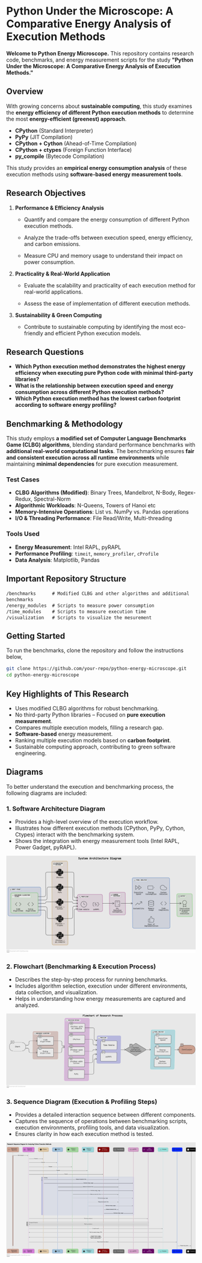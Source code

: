# **Python Under the Microscope: A Comparative Energy Analysis of Execution Methods**  

**Welcome to Python Energy Microscope.** This repository contains research code, benchmarks, and energy measurement scripts for the study **"Python Under the Microscope: A Comparative Energy Analysis of Execution Methods."**  

## **Overview**  
With growing concerns about **sustainable computing**, this study examines the **energy efficiency of different Python execution methods** to determine the most **energy-efficient (greenest) approach**.  

- **CPython** (Standard Interpreter)  
- **PyPy** (JIT Compilation)  
- **CPython + Cython** (Ahead-of-Time Compilation)  
- **CPython + ctypes** (Foreign Function Interface)  
- **py_compile** (Bytecode Compilation)  

This study provides an **empirical energy consumption analysis** of these execution methods using **software-based energy measurement tools**.

## **Research Objectives**  
1. **Performance & Efficiency Analysis**
    - Quantify and compare the energy consumption of different Python execution methods.

    - Analyze the trade-offs between execution speed, energy efficiency, and carbon emissions.

    - Measure CPU and memory usage to understand their impact on power consumption.

2. **Practicality & Real-World Application**
    - Evaluate the scalability and practicality of each execution method for real-world applications.

    - Assess the ease of implementation of different execution methods.

3. **Sustainability & Green Computing**
    - Contribute to sustainable computing by identifying the most eco-friendly and efficient Python execution models.

## **Research Questions**  
- **Which Python execution method demonstrates the highest energy efficiency when executing pure Python code with minimal third-party libraries?**
- **What is the relationship between execution speed and energy consumption across different Python execution methods?**
- **Which Python execution method has the lowest carbon footprint according to software energy profiling?**

## **Benchmarking & Methodology**  
This study employs **a modified set of Computer Language Benchmarks Game (CLBG) algorithms**, blending standard performance benchmarks with **additional real-world computational tasks**. The benchmarking ensures **fair and consistent execution across all runtime environments** while maintaining **minimal dependencies** for pure execution measurement.

### **Test Cases**  
- **CLBG Algorithms (Modified)**: Binary Trees, Mandelbrot, N-Body, Regex-Redux, Spectral-Norm  
- **Algorithmic Workloads**: N-Queens, Towers of Hanoi etc
- **Memory-Intensive Operations**: List vs. NumPy vs. Pandas operations  
- **I/O & Threading Performance**: File Read/Write, Multi-threading  

### **Tools Used**  
- **Energy Measurement**: Intel RAPL, pyRAPL  
- **Performance Profiling**: `timeit`, `memory_profiler`, `cProfile`  
- **Data Analysis**: Matplotlib, Pandas  

## **Important Repository Structure**  
```
/benchmarks      # Modified CLBG and other algorithms and additional benchmarks  
/energy_modules  # Scripts to measure power consumption  
/time_modules    # Scripts to measure execution time
/visualization   # Scripts to visualize the mesurement  
```

## **Getting Started**  
To run the benchmarks, clone the repository and follow the instructions below,

```bash
git clone https://github.com/your-repo/python-energy-microscope.git
cd python-energy-microscope
```

## **Key Highlights of This Research**  
- Uses modified CLBG algorithms for robust benchmarking.  
- No third-party Python libraries – Focused on **pure execution measurement**.  
- Compares multiple execution models, filling a research gap.  
- **Software-based** energy measurement.
- Ranking multiple execution models based on **carbon footprint**.
- Sustainable computing approach, contributing to green software engineering.  

## **Diagrams**

To better understand the execution and benchmarking process, the following diagrams are included:

### **1. Software Architecture Diagram**
- Provides a high-level overview of the execution workflow.
- Illustrates how different execution methods (CPython, PyPy, Cython, Ctypes) interact with the benchmarking system.
- Shows the integration with energy measurement tools (Intel RAPL, Power Gadget, pyRAPL).

![diagram](https://github.com/FatinShadab/python-energy-microscope/blob/main/assets/arch.jpg)

### **2. Flowchart (Benchmarking & Execution Process)**
- Describes the step-by-step process for running benchmarks.
- Includes algorithm selection, execution under different environments, data collection, and visualization.
- Helps in understanding how energy measurements are captured and analyzed.

![diagram](https://github.com/FatinShadab/python-energy-microscope/blob/main/assets/flowchart.jpg)

### **3. Sequence Diagram (Execution & Profiling Steps)**
- Provides a detailed interaction sequence between different components.
- Captures the sequence of operations between benchmarking scripts, execution environments, profiling tools, and data visualization.
- Ensures clarity in how each execution method is tested.

![diagram](https://github.com/FatinShadab/python-energy-microscope/blob/main/assets/sequence_diagram.jpg)
